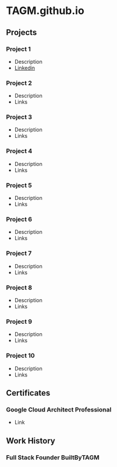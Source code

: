 # TAGM.github.io

## Projects
### Project 1
- Description
- [Linkedin](https://www.linkedin.com/feed/update/urn:li:activity:7338672069145964544/)

### Project 2
- Description
- Links
  
### Project 3
- Description
- Links

### Project 4
- Description
- Links

### Project 5
- Description
- Links

### Project 6
- Description
- Links

### Project 7
- Description
- Links

### Project 8
- Description
- Links

### Project 9
- Description
- Links

### Project 10
- Description
- Links


## Certificates
### Google Cloud Architect Professional
- Link

## Work History
### Full Stack Founder BuiltByTAGM
